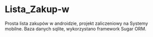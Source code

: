 # Lista_Zakup-w
Prosta lista zakupów w androidzie, projekt zaliczeniowy na Systemy mobilne. Baza danych sqlite, wykorzystano framework Sugar ORM. 
